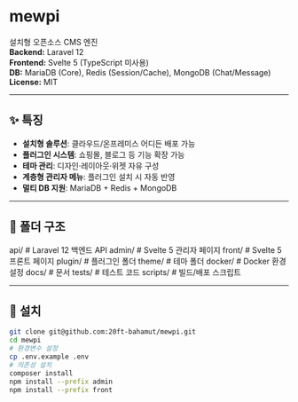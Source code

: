 # mewpi

설치형 오픈소스 CMS 엔진  
**Backend:** Laravel 12  
**Frontend:** Svelte 5 (TypeScript 미사용)  
**DB:** MariaDB (Core), Redis (Session/Cache), MongoDB (Chat/Message)  
**License:** MIT

---

## ✨ 특징
- **설치형 솔루션**: 클라우드/온프레미스 어디든 배포 가능
- **플러그인 시스템**: 쇼핑몰, 블로그 등 기능 확장 가능
- **테마 관리**: 디자인·레이아웃·위젯 자유 구성
- **계층형 관리자 메뉴**: 플러그인 설치 시 자동 반영
- **멀티 DB 지원**: MariaDB + Redis + MongoDB

---

## 📂 폴더 구조
api/      # Laravel 12 백엔드 API 
admin/    # Svelte 5 관리자 페이지 
front/    # Svelte 5 프론트 페이지 
plugin/   # 플러그인 폴더 
theme/    # 테마 폴더 
docker/   # Docker 환경 설정 
docs/     # 문서 
tests/    # 테스트 코드 
scripts/  # 빌드/배포 스크립트

---

## 🚀 설치
```bash
git clone git@github.com:20ft-bahamut/mewpi.git
cd mewpi
# 환경변수 설정
cp .env.example .env
# 의존성 설치
composer install
npm install --prefix admin
npm install --prefix front
